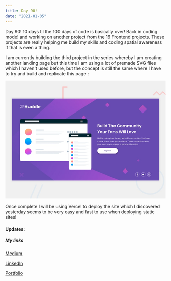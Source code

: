 ```yaml
---
title: Day 90!
date: "2021-01-05"
---
```

Day 90! 10 days til the 100 days of code is basically over!
Back in coding mode! and working on another project from the 16 Frontend projects. These projects are really helping me build my skills and coding spatial awareness if that is even a thing.

I am currently building the third project in the series whereby I am creating another landing page but this time I am using a lot of premade SVG files which I haven't used before, but the concept is still the same where I have to try and build and replicate this page :

![Preview](./preview.jpg)

Once complete I will be using Vercel to deploy the site which I discovered yesterday seems to be very easy and fast to use when deploying static sites!

#### Updates:




##### My links 
[Medium](https://medium.com/@kalemajoanna).

[LinkedIn](https://www.linkedin.com/in/joanna-e-kalema-a5a5b4136/)

[Portfolio](https://joannathedeveloper.netlify.app/)

